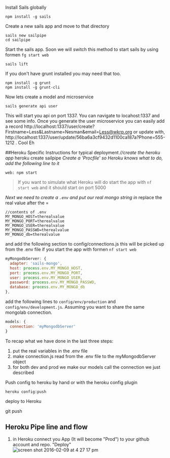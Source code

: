 Install Sails globally

    npm install -g sails

Create a new sails app and move to that directory
```    
sails new sailpipe
cd sailpipe
```

Start the sails app.   Soon we will switch this method to start sails by using formen ```fg start web```

    sails lift

If you don't have grunt installed you may need that too.
```
npm install -g grunt
npm install -g grunt-cli
```

Now lets create a model and microservice

    sails generate api user

This will start you api on port 1337.   You can navigate to locahost:1337 and see some info.  Once you generate the user microservice you can easily add a record http://localhost:1337/user/create?Firstname=Less&Lastname=Nesman&email=Less@wkrp.org  or update with,  http://localhost:1337/user/update/56ba6a3cf9432d1100ca187a?Phone=555-1212 .   Cool Eh


##Heroku Specific Instructions for typical deployment
*//create the heroku app*
    heroku create sailpipe
*Create a 'Procfile' so Heroku knows what to do, add the following line to it*

    web: npm start

>If you want to simulate what Heroku will do start the app with `nf start web` and it should start on port 5000

*Next we need to create a ```.env``` and put our real mongo string in*
replace the real value after the =

```
//contents of .env
MY_MONGO_HOST=therealvalue
MY_MONGO_PORT=therealvalue
MY_MONGO_USER=therealvalue
MY_MONGO_PASSWD=therealvalue
MY_MONGO_db=therealvalue
```

and add the following section to config/connections.js this will be picked up from the .env file if you start the app with formen ```nf start web```

```javascript
myMongodbServer: {
  adapter: 'sails-mongo',
  host: process.env.MY_MONGO_HOST,
  port: process.env.MY_MONGO_PORT,
  user: process.env.MY_MONGO_USER,
  password: process.env.MY_MONGO_PASSWD,
  database: process.env.MY_MONGO_db
},
```

add the following lines to ```config/env/production``` and ```config/env/development.js```.   Assuming you want to share the same mongolab connection.

```javascript
models: {
  connection: 'myMongodbServer'
}
```

To recap what we have done in the last three steps:
1.  put the real variables in the .env file
2.  make connection.js read from the .env file to the myMongodbServer object
3.  for both dev and prod we make our models call the connection we just described

Push config to heroku by hand or with the heroku config plugin

    heroku config:push

deploy to Heroku

   git push


## Heroku Pipe line and flow
1.  in Heroku connect you App (It will become "Prod") to your github account and repo.   "Deploy"  
![screen shot 2016-02-09 at 4 27 17 pm](https://cloud.githubusercontent.com/assets/1180747/12933316/0f2c84c8-cf4d-11e5-8e8c-ad8f0ea9e7a0.png)
